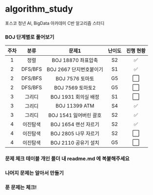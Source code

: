 # algorithm_study
포스코 청년 AI, BigData 아카데미 C반 알고리즘 스터디
### BOJ 단계별로 풀어보기
| 주차 | 분류 | 문제1 | 난이도 |진행 현황 |  
|:---:|:---:|:---:|:---:|:---:|
| 1 | 정렬 | BOJ 18870 좌표압축 | S2 | ✅ |
| 2 | DFS/BFS | BOJ 2667 단지번호붙이기 | S1 | ✅ |
| 2 | DFS/BFS | BOJ 7576 토마토 | G5 | ⬜ |
| 2 | DFS/BFS | BOJ 7569 토마토2 | G5 | ⬜ | 
| 3 | 그리디 | BOJ 1931 회의실 배정 | S1 | ⬜ |
| 3 | 그리디 | BOJ 11399 ATM | S4 | ✅ |
| 3 | 그리디 | BOJ 1541 잃어버린 괄호 | S2 | ✅ |
| 4 | 이진탐색 | BOJ 1654 랜선 자르기 | S2 | ✅ |
| 4 | 이진탐색 | BOJ 2805 나무 자르기 | S2 | ⬜ |
| 4 | 이진탐색 | BOJ 2110 공유기 설치 | G5 | ⬜ |



### 문제 체크 테이블 개인 폴더 내 readme.md 에 복붙해주세요
### 나머지 문제는 알아서 만들기
### 푼 문제는 체크!
